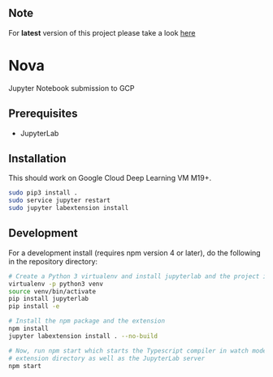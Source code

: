 ## Note
For **latest** version of this project please take a look [here](https://github.com/GoogleCloudPlatform/ai-platform-samples/tree/master/notebooks/nova-jupyterlab-extensions)

# Nova

Jupyter Notebook submission to GCP


## Prerequisites

* JupyterLab

## Installation

This should work on Google Cloud Deep Learning VM M19+.

```bash
sudo pip3 install .
sudo service jupyter restart
sudo jupyter labextension install
```

## Development

For a development install (requires npm version 4 or later), do the following in the repository directory:

```bash
# Create a Python 3 virtualenv and install jupyterlab and the project in edit mode
virtualenv -p python3 venv
source venv/bin/activate
pip install jupyterlab
pip install -e

# Install the npm package and the extension
npm install
jupyter labextension install . --no-build

# Now, run npm start which starts the Typescript compiler in watch mode on the
# extension directory as well as the JupyterLab server
npm start
```

